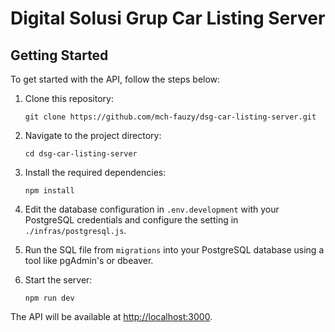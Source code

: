 # Digital Solusi Grup Car Listing Server

## Getting Started

To get started with the API, follow the steps below:

1. Clone this repository:

   ```
   git clone https://github.com/mch-fauzy/dsg-car-listing-server.git
   ```

2. Navigate to the project directory:
   ```
   cd dsg-car-listing-server
   ```
3. Install the required dependencies:
   ```
   npm install
   ```
3. Edit the database configuration in `.env.development` with your PostgreSQL credentials and configure the setting in `./infras/postgresql.js`.
5. Run the SQL file from `migrations` into your PostgreSQL database using a tool like pgAdmin's or dbeaver.
6. Start the server:
   ```
   npm run dev
   ```

The API will be available at [http://localhost:3000](http://localhost:3000).